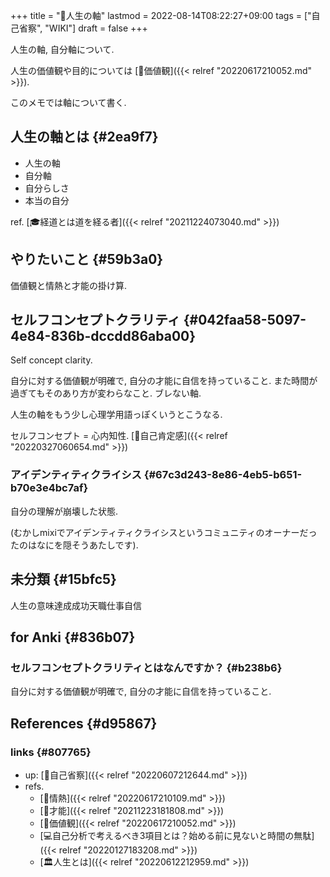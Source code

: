 +++
title = "📝人生の軸"
lastmod = 2022-08-14T08:22:27+09:00
tags = ["自己省察", "WIKI"]
draft = false
+++

人生の軸, 自分軸について.

人生の価値観や目的については [📝価値観]({{< relref "20220617210052.md" >}}).

このメモでは軸について書く.


## 人生の軸とは {#2ea9f7}

-   人生の軸
-   自分軸
-   自分らしさ
-   本当の自分

ref. [🎓経道とは道を経る者]({{< relref "20211224073040.md" >}})


## やりたいこと {#59b3a0}

価値観と情熱と才能の掛け算.


## セルフコンセプトクラリティ {#042faa58-5097-4e84-836b-dccdd86aba00}

Self concept clarity.

自分に対する価値観が明確で, 自分の才能に自信を持っていること. また時間が過ぎてもそのあり方が変わらなこと. ブレない軸.

人生の軸をもう少し心理学用語っぽくいうとこうなる.

セルフコンセプト = 心内知性. [📝自己肯定感]({{< relref "20220327060654.md" >}})


### アイデンティティクライシス {#67c3d243-8e86-4eb5-b651-b70e3e4bc7af}

自分の理解が崩壊した状態.

(むかしmixiでアイデンティティクライシスというコミュニティのオーナーだったのはなにを隠そうあたしです).


## 未分類 {#15bfc5}

人生の意味達成成功天職仕事自信


## for Anki {#836b07}


### セルフコンセプトクラリティとはなんですか？ {#b238b6}

自分に対する価値観が明確で, 自分の才能に自信を持っていること.


## References {#d95867}


### links {#807765}

-   up: [📝自己省察]({{< relref "20220607212644.md" >}})
-   refs.
    -   [📝情熱]({{< relref "20220617210109.md" >}})
    -   [📝才能]({{< relref "20211223181808.md" >}})
    -   [📝価値観]({{< relref "20220617210052.md" >}})
    -   [💻自己分析で考えるべき3項目とは？始める前に見ないと時間の無駄]({{< relref "20220127183208.md" >}})
    -   [🏛人生とは]({{< relref "20220612212959.md" >}})
